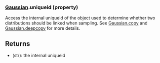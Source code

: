 ### [Gaussian](Gaussian.md).uniqueid (property)




Access the internal uniqueid of the object used to determine whether
two distributions should be linked when sampling.  See [Gaussian.copy](Gaussian.copy.md)
and [Gaussian.deepcopy](Gaussian.deepcopy.md) for more details.

Returns
-----------
* (str): the internal uniqueid

